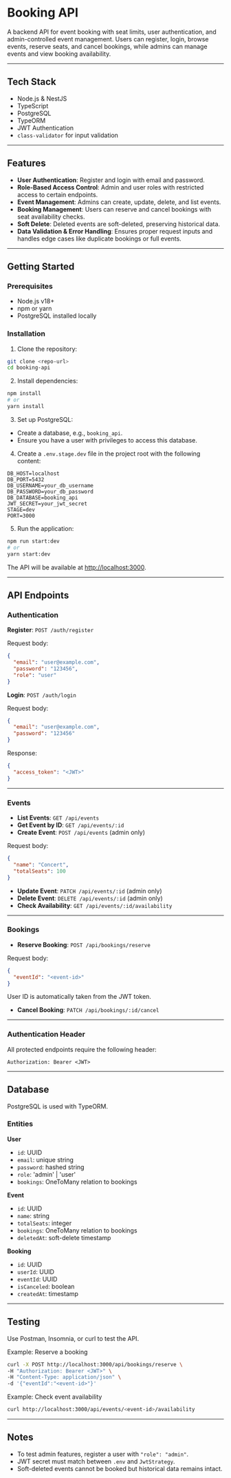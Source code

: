 # Booking API

A backend API for event booking with seat limits, user authentication, and admin-controlled event management. Users can register, login, browse events, reserve seats, and cancel bookings, while admins can manage events and view booking availability.

---

## Tech Stack

- Node.js & NestJS
- TypeScript
- PostgreSQL
- TypeORM
- JWT Authentication
- `class-validator` for input validation

---

## Features

- **User Authentication**: Register and login with email and password.
- **Role-Based Access Control**: Admin and user roles with restricted access to certain endpoints.
- **Event Management**: Admins can create, update, delete, and list events.
- **Booking Management**: Users can reserve and cancel bookings with seat availability checks.
- **Soft Delete**: Deleted events are soft-deleted, preserving historical data.
- **Data Validation & Error Handling**: Ensures proper request inputs and handles edge cases like duplicate bookings or full events.

---

## Getting Started

### Prerequisites

- Node.js v18+
- npm or yarn
- PostgreSQL installed locally

### Installation

1. Clone the repository:

```bash
git clone <repo-url>
cd booking-api
````

2. Install dependencies:

```bash
npm install
# or
yarn install
```

3. Set up PostgreSQL:

* Create a database, e.g., `booking_api`.
* Ensure you have a user with privileges to access this database.

4. Create a `.env.stage.dev` file in the project root with the following content:

```
DB_HOST=localhost
DB_PORT=5432
DB_USERNAME=your_db_username
DB_PASSWORD=your_db_password
DB_DATABASE=booking_api
JWT_SECRET=your_jwt_secret
STAGE=dev
PORT=3000
```

5. Run the application:

```bash
npm run start:dev
# or
yarn start:dev
```

The API will be available at [http://localhost:3000](http://localhost:3000).

---

## API Endpoints

### Authentication

**Register**: `POST /auth/register`

Request body:

```json
{
  "email": "user@example.com",
  "password": "123456",
  "role": "user"
}
```

**Login**: `POST /auth/login`

Request body:

```json
{
  "email": "user@example.com",
  "password": "123456"
}
```

Response:

```json
{
  "access_token": "<JWT>"
}
```

---

### Events

* **List Events**: `GET /api/events`
* **Get Event by ID**: `GET /api/events/:id`
* **Create Event**: `POST /api/events` (admin only)

Request body:

```json
{
  "name": "Concert",
  "totalSeats": 100
}
```

* **Update Event**: `PATCH /api/events/:id` (admin only)
* **Delete Event**: `DELETE /api/events/:id` (admin only)
* **Check Availability**: `GET /api/events/:id/availability`

---

### Bookings

* **Reserve Booking**: `POST /api/bookings/reserve`

Request body:

```json
{
  "eventId": "<event-id>"
}
```

User ID is automatically taken from the JWT token.

* **Cancel Booking**: `PATCH /api/bookings/:id/cancel`

---

### Authentication Header

All protected endpoints require the following header:

```
Authorization: Bearer <JWT>
```

---

## Database

PostgreSQL is used with TypeORM.

### Entities

**User**

* `id`: UUID
* `email`: unique string
* `password`: hashed string
* `role`: 'admin' | 'user'
* `bookings`: OneToMany relation to bookings

**Event**

* `id`: UUID
* `name`: string
* `totalSeats`: integer
* `bookings`: OneToMany relation to bookings
* `deletedAt`: soft-delete timestamp

**Booking**

* `id`: UUID
* `userId`: UUID
* `eventId`: UUID
* `isCanceled`: boolean
* `createdAt`: timestamp

---

## Testing

Use Postman, Insomnia, or curl to test the API.

Example: Reserve a booking

```bash
curl -X POST http://localhost:3000/api/bookings/reserve \
-H "Authorization: Bearer <JWT>" \
-H "Content-Type: application/json" \
-d '{"eventId":"<event-id>"}'
```

Example: Check event availability

```bash
curl http://localhost:3000/api/events/<event-id>/availability
```

---

## Notes

* To test admin features, register a user with `"role": "admin"`.
* JWT secret must match between `.env` and `JwtStrategy`.
* Soft-deleted events cannot be booked but historical data remains intact.

```

